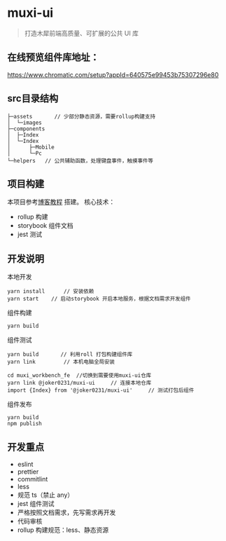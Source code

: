 # muxi-ui

> 打造木犀前端高质量、可扩展的公共 UI 库
 
## 在线预览组件库地址：
https://www.chromatic.com/setup?appId=640575e99453b75307296e80
 
## src目录结构
```text
├─assets       // 少部分静态资源，需要rollup构建支持
│  └─images
├─components
│  ├─Index
│  └─Index
│      ├─Mobile
│      └─Pc
└─helpers   // 公共辅助函数，处理键盘事件，触摸事件等

```

## 项目构建

本项目参考[博客教程](https://dev.to/alexeagleson/how-to-create-and-publish-a-react-component-library-2oe) 搭建。
核心技术：

-   rollup 构建
-   storybook 组件文档
-   jest 测试

## 开发说明

本地开发

```shell
yarn install      // 安装依赖
yarn start    // 启动storybook 开启本地服务，根据文档需求开发组件
```

组件构建
```shell
yarn build
```

组件测试

```shell
yarn build       // 利用roll 打包构建组件库
yarn link         // 本机电脑全局安装

cd muxi_workbench_fe  //切换到需要使用muxi-ui仓库
yarn link @joker0231/muxi-ui     // 连接本地仓库
import {Index} from '@joker0231/muxi-ui'     // 测试打包后组件
```

组件发布

```shell
yarn build
npm publish
```

## 开发重点

-   eslint
-   prettier
-   commitlint
-   less
-   规范 ts（禁止 any）
-   jest 组件测试
-   严格按照文档需求，先写需求再开发
-   代码审核
-   rollup 构建规范：less、静态资源
